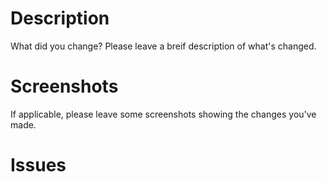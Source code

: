 <!--
    Please keep this pull request template and fill in all the appropriate
    sections.

    If you are a first time contributor, please make sure you have followed our contributors guide:
    > https://github.com/damcclean/hacktoberfest-finder/blob/master/CONTRIBUTING.md

    This helps the reviewer to access your pull request.
-->

# Description
What did you change? Please leave a breif description of what's changed.

# Screenshots
If applicable, please leave some screenshots showing the changes you've made.

# Issues
<!--
    If this pull request closed an issue with this pull request, do this:
    > Closes #111

    This helps to make sure that the issue is closed at the same time the pull request is merged.
-->
